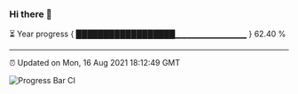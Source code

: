 ### Hi there 👋

⏳ Year progress { ██████████████████▁▁▁▁▁▁▁▁▁▁▁▁ } 62.40 %

---

⏰ Updated on Mon, 16 Aug 2021 18:12:49 GMT

![Progress Bar CI](https://github.com/liununu/liununu/workflows/Progress%20Bar%20CI/badge.svg)
